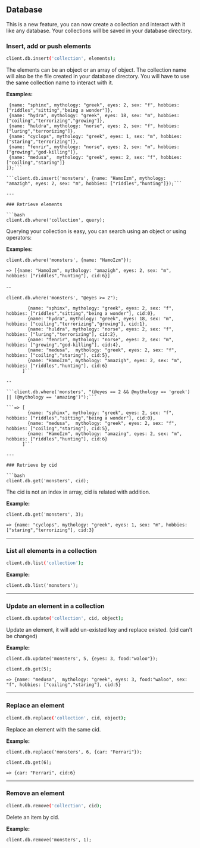 ## Database

This is a new feature, you can now create a collection and interact with it like any database. Your collections will be saved in your database directory.

### Insert, add or push elements

```bash
client.db.insert('collection', elements);
```

The elements can be an object or an array of object. The collection name will also be the file created in your database directory. You will have to use the same collection name to interact with it.

**Examples:**

```client.db.insert('monsters', [
 {name: "sphinx", mythology: "greek", eyes: 2, sex: "f", hobbies: ["riddles","sitting","being a wonder"]},
 {name: "hydra", mythology: "greek", eyes: 18, sex: "m", hobbies: ["coiling","terrorizing","growing"]},
 {name: "huldra", mythology: "norse", eyes: 2, sex: "f", hobbies: ["luring","terrorizing"]},
 {name: "cyclops", mythology: "greek", eyes: 1, sex: "m", hobbies: ["staring","terrorizing"]},
 {name: "fenrir", mythology: "norse", eyes: 2, sex: "m", hobbies: ["growing","god-killing"]},
 {name: "medusa",  mythology: "greek", eyes: 2, sex: "f", hobbies: ["coiling","staring"]}
]);```

```client.db.insert('monsters', {name: "HamoIzm", mythology: "amazigh", eyes: 2, sex: "m", hobbies: ["riddles","hunting"]});```

---

### Retrieve elements

```bash
client.db.where('collection', query);
```

Querying your collection is easy, you can search using an object or using operators:

**Examples:**

```client.db.where('monsters', {name: "HamoIzm"});```

```=> [{name: "HamoIzm", mythology: "amazigh", eyes: 2, sex: "m", hobbies: ["riddles","hunting"], cid:6}]```

--

```client.db.where('monsters', "@eyes >= 2");```

```=> [
        {name: "sphinx", mythology: "greek", eyes: 2, sex: "f", hobbies: ["riddles","sitting","being a wonder"], cid:0},
        {name: "hydra", mythology: "greek", eyes: 18, sex: "m", hobbies: ["coiling","terrorizing","growing"], cid:1},
        {name: "huldra", mythology: "norse", eyes: 2, sex: "f", hobbies: ["luring","terrorizing"], cid:2},
        {name: "fenrir", mythology: "norse", eyes: 2, sex: "m", hobbies: ["growing","god-killing"], cid:4},
        {name: "medusa",  mythology: "greek", eyes: 2, sex: "f", hobbies: ["coiling","staring"], cid:5},
        {name: "HamoIzm", mythology: "amazigh", eyes: 2, sex: "m", hobbies: ["riddles","hunting"], cid:6}
      ]```

--

```client.db.where('monsters', "(@eyes == 2 && @mythology == 'greek') || (@mythology == 'amazing')");```

```=> [
        {name: "sphinx", mythology: "greek", eyes: 2, sex: "f", hobbies: ["riddles","sitting","being a wonder"], cid:0},
        {name: "medusa",  mythology: "greek", eyes: 2, sex: "f", hobbies: ["coiling","staring"], cid:5},
        {name: "HamoIzm", mythology: "amazing", eyes: 2, sex: "m", hobbies: ["riddles","hunting"], cid:6}
      ]```

---

### Retrieve by cid

```bash
client.db.get('monsters', cid);
```

The cid is not an index in array, cid is related with addition.

**Example:**

```client.db.get('monsters', 3);```

```=> {name: "cyclops", mythology: "greek", eyes: 1, sex: "m", hobbies: ["staring","terrorizing"], cid:3}```

---

### List all elements in a collection

```bash
client.db.list('collection');
```

**Example:**

```client.db.list('monsters'); ```

---

### Update an element in a collection

```bash
client.db.update('collection', cid, object);
```

Update an element, it will add un-existed key and replace existed. (cid can't be changed)

**Example:**

```client.db.update('monsters', 5, {eyes: 3, food:"waloo"}); ```

```client.db.get(5); ```

```=> {name: "medusa",  mythology: "greek", eyes: 3, food:"waloo", sex: "f", hobbies: ["coiling","staring"], cid:5}```

---

### Replace an element

```bash
client.db.replace('collection', cid, object);
```

Replace an element with the same cid.

**Example:**

```client.db.replace('monsters', 6, {car: "Ferrari"}); ```

```client.db.get(6); ```

```=> {car: "Ferrari", cid:6}```

---

### Remove an element

```bash
client.db.remove('collection', cid);
```

Delete an item by cid.

**Example:**

```client.db.remove('monsters', 1); ```

